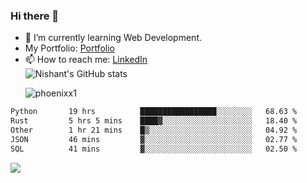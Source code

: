 ### Hi there 👋

<!--
**phoenixx1/phoenixx1** is a ✨ _special_ ✨ repository because its `README.md` (this file) appears on your GitHub profile.

Here are some ideas to get you started:

- 🔭 I’m currently working on ...
- 🌱 I’m currently learning ...
- 👯 I’m looking to collaborate on ...
- 🤔 I’m looking for help with ...
- 💬 Ask me about ...
- 📫 How to reach me: ...
- 😄 Pronouns: ...
- ⚡ Fun fact: ...
-->
- 🌱 I’m currently learning Web Development.
- My Portfolio: [Portfolio](https://phoenixx1.github.io/)
- 📫 How to reach me: [LinkedIn](https://www.linkedin.com/in/nishant-saxena-2609/)  
![Nishant's GitHub stats](https://github-readme-stats.vercel.app/api?username=phoenixx1&count_private=true)<p><img align="center" src="https://github-readme-streak-stats.herokuapp.com/?user=phoenixx1&" alt="phoenixx1" /></p>  
<!--START_SECTION:waka-->

```txt
Python       19 hrs          █████████████████░░░░░░░░   68.63 %
Rust         5 hrs 5 mins    ████▓░░░░░░░░░░░░░░░░░░░░   18.40 %
Other        1 hr 21 mins    █▒░░░░░░░░░░░░░░░░░░░░░░░   04.92 %
JSON         46 mins         ▓░░░░░░░░░░░░░░░░░░░░░░░░   02.77 %
SQL          41 mins         ▓░░░░░░░░░░░░░░░░░░░░░░░░   02.50 %
```

<!--END_SECTION:waka-->

![](https://komarev.com/ghpvc/?username=phoenixx1&style=plastic)

<!-- ![Visitor Count](https://profile-counter.glitch.me/phoenixx1/count.svg) -->
